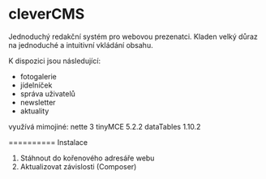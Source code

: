 cleverCMS
==========

Jednoduchý redakční systém pro webovou prezenatci. Kladen velký důraz na jednoduché a intuitivní vkládání obsahu.

K dispozici jsou následující:
- fotogalerie
- jídelníček
- správa uživatelů
- newsletter
- aktuality

využívá mimojiné:
nette 3
tinyMCE 5.2.2
dataTables 1.10.2

==========
Instalace

1) Stáhnout do kořenového adresáře webu
2) Aktualizovat závislosti (Composer)